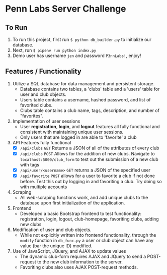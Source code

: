 # Penn Labs Server Challenge

## To Run
1. To run this project, first run `$ python db_builder.py` to initialize our database.
2. Next, run `$ pipenv run python index.py`
3. Demo user has username `jen` and password `P3nnLabs!`, enjoy!

## Features / Functionality
1. Utilize a SQL database for data management and persistent storage.
   - Database contains two tables, a 'clubs' table and a 'users' table for user and club objects.
   - Users table contains a username, hashed password, and list of favorited clubs.
   - Clubs table contains a club name, tags, description, and number of "favorites".
2. Implementation of user sessions
   - User **registration**, **login**, and **logout** features all fully functional and consistent with maintaining unique user sessions.
   - Only users that are logged in are able to 'favorite' a club
3. API Features fully functional
   - [x] `/api/clubs` `GET` Returns a JSON of all of the attributes of every club
   - [x] `/api/clubs` `POST` Allows for the addition of new clubs. Navigate to `localhost:5000/club_form` to test out the submission of a new club with tags
   - [x] `/api/user/<username>` `GET` returns a JSON of the specified user
   - [x] `/api/favorite` `POST` allows for a user to favorite a club if not done before. Test this out by logging in and favoriting a club. Try doing so with multiple accounts
4. Scraping
   - All web-scraping functions work, and add unique clubs to the database upon first initialization of the application.
5. Frontend
   - Developed a basic Bootstrap frontend to test functionality: registration, login, logout, club-homepage, favoriting clubs, adding new clubs
6. Modification of user and club objects.
   - While not explicitly written into frontend functionality, through the `modify` function in `db_func.py` a user or club object can have any value (bar the unique ID) modified.
7. Use of JavaScript, JQuery, and AJAX to update values
   - The dynamic club-form requires AJAX and JQuery to send a POST-request to the new club information to the server.
   - Favoriting clubs also uses AJAX POST-request methods.
